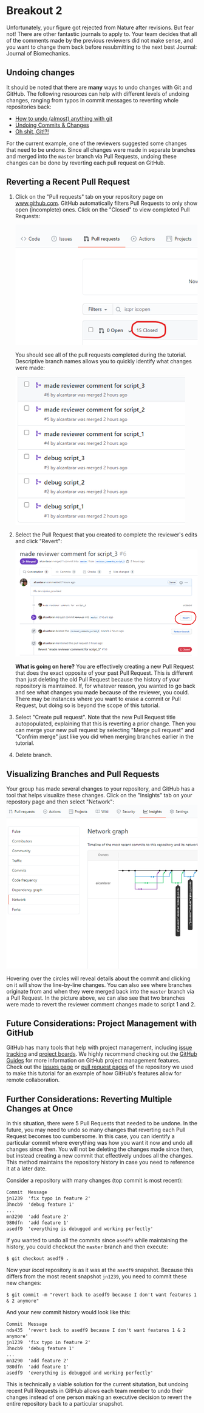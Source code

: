 # Breakout 2

Unfortunately, your figure got rejected from Nature after revisions. But fear not! There are other fantastic journals to 
apply to. Your team decides that all of the comments made by the previous reviewers did not make sense, and you want to 
change them back before resubmitting to the next best Journal: Journal of Biomechanics.

## Undoing changes
It should be noted that there are **many** ways to undo changes with Git and GitHub. The following resources can help
with different levels of undoing changes, ranging from typos in commit messages to reverting whole repositories back:
* [How to undo (almost) anything with git](https://github.blog/2015-06-08-how-to-undo-almost-anything-with-git/)
* [Undoing Commits & Changes](https://www.atlassian.com/git/tutorials/undoing-changes)
* [Oh shit, Git!?!](https://www.ohshitgit.com)

For the current example, one of the reviewers suggested some changes that need to be undone. Since all changes were
made in separate branches and merged into the `master` branch via Pull Requests, undoing these changes can be done by 
reverting each pull request on GitHub.

## Reverting a Recent Pull Request
1. Click on the "Pull requests" tab on your repository page on www.github.com. GitHub automatically filters Pull Requests
to only show open (incomplete) ones. Click on the "Closed" to view completed Pull Requests:

    ![](media/closed_pr.png)

    You should see all of the pull requests completed during the tutorial. Descriptive branch names allows you to quickly identify
    what changes were made:

    ![](media/past_prs.png)

2. Select the Pull Request that you created to complete the reviewer's edits and click "Revert":

    ![](media/revert_pr1.png)

    **What is going on here?** You are effectively creating a new Pull Request that does the exact opposite of your past Pull Request. This is different
    than just deleting the old Pull Request because the history of your repository is maintained. If, for whatever reason, you
    wanted to go back and see what changes you made because of the reviewer, you could. There may be instances where you want
    to erase a commit or Pull Request, but doing so is beyond the scope of this tutorial. 

3. Select "Create pull request". Note that the new Pull Request title autopopulated, explaining that this is reverting a
prior change. Then you can merge your new pull request by selecting "Merge pull request" and "Confrim merge" just like 
you did when merging branches earlier in the tutorial.

4. Delete branch.

## Visualizing Branches and Pull Requests
Your group has made several changes to your repository, and GitHub has a tool that helps visualize these changes.
Click on the "Insights" tab on your repostory page and then select "Network":
![](media/network2.png)

Hovering over the circles will reveal details about the commit and clicking on it will show the line-by-line changes. 
You can also see where branches originate from and when they were merged back into the `master` branch via a Pull Request.
In the picture above, we can also see that two branches were made to revert the reviewer comment changes made to script 1 and 2.

## Future Considerations: Project Management with GitHub
GitHub has many tools that help with project management, including [issue tracking](https://guides.github.com/features/issues/)
and [project boards](https://docs.github.com/en/github/managing-your-work-on-github/creating-a-project-board). We highly
recommend checking out the [GitHub Guides](https://guides.github.com/) for more information on GitHub project management
features. Check out the [issues page](https://github.com/alcantarar/ASB_Tutorial/issues) or 
[pull request pages](https://github.com/alcantarar/ASB_Tutorial/pulls?q=is%3Apr+is%3Aclosed) of the repository we used 
to make this tutorial for an example of how GitHub's features allow for remote collaboration.

## Further Considerations: Reverting Multiple Changes at Once
In this situation, there were 5 Pull Requests that needed to be undone. In the future, you may need to undo so many changes
that reverting each Pull Request becomes too cumbersome. In this case, you can identify a particular commit where everything
was how you want it now and undo all changes since then. You will not be deleting the changes made since then, but instead
creating a new commit that effectively undoes all the changes. This method maintains the repository history in case you need
to reference it at a later date.

Consider a repository with many changes (top commit is most recent):
```
Commit  Message
jn1239  'fix typo in feature 2'
3hncb9  'debug feature 1'
...
mn3290  'add feature 2'
980dfn  'add feature 1'
asedf9  'everything is debugged and working perfectly'
```
If you wanted to undo all the commits since `asedf9` while maintaining the history, you could checkout the `master` 
branch and then execute:
```
$ git checkout asedf9 .
```
Now your *local* repository is as it was at the `asedf9` snapshot. Because this differs from the most recent snapshot `jn1239`, 
you need to commit these new changes:
```
$ git commit -m "revert back to asedf9 because I don't want features 1 & 2 anymore"
```
And your new commit history would look like this:
```
Commit  Message
nds435  'revert back to asedf9 because I don't want features 1 & 2 anymore'
jn1239  'fix typo in feature 2'
3hncb9  'debug feature 1'
...
mn3290  'add feature 2'
980dfn  'add feature 1'
asedf9  'everything is debugged and working perfectly'
```

This is technically a viable solution for the current situtation, but undoing recent Pull Requests in GitHub allows each
team member to undo their changes instead of one person making an executive decision to revert the entire repository back
to a particular snapshot.